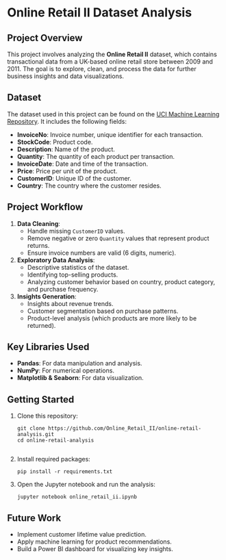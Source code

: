 # <h1>Online Retail II Dataset Analysis</h1>

## <h2>Project Overview</h2>
<p>This project involves analyzing the <strong>Online Retail II</strong> dataset, which contains transactional data from a UK-based online retail store between 2009 and 2011. The goal is to explore, clean, and process the data for further business insights and data visualizations.</p>

## <h2>Dataset</h2>
<p>The dataset used in this project can be found on the <a href="https://archive.ics.uci.edu/ml/datasets/online+retail+ii" target="_blank">UCI Machine Learning Repository</a>. It includes the following fields:</p>

<ul>
  <li><strong>InvoiceNo</strong>: Invoice number, unique identifier for each transaction.</li>
  <li><strong>StockCode</strong>: Product code.</li>
  <li><strong>Description</strong>: Name of the product.</li>
  <li><strong>Quantity</strong>: The quantity of each product per transaction.</li>
  <li><strong>InvoiceDate</strong>: Date and time of the transaction.</li>
  <li><strong>Price</strong>: Price per unit of the product.</li>
  <li><strong>CustomerID</strong>: Unique ID of the customer.</li>
  <li><strong>Country</strong>: The country where the customer resides.</li>
</ul>

## <h2>Project Workflow</h2>
<ol>
  <li><strong>Data Cleaning</strong>:
    <ul>
      <li>Handle missing <code>CustomerID</code> values.</li>
      <li>Remove negative or zero <code>Quantity</code> values that represent product returns.</li>
      <li>Ensure invoice numbers are valid (6 digits, numeric).</li>
    </ul>
  </li>
  <li><strong>Exploratory Data Analysis</strong>:
    <ul>
      <li>Descriptive statistics of the dataset.</li>
      <li>Identifying top-selling products.</li>
      <li>Analyzing customer behavior based on country, product category, and purchase frequency.</li>
    </ul>
  </li>
  <li><strong>Insights Generation</strong>:
    <ul>
      <li>Insights about revenue trends.</li>
      <li>Customer segmentation based on purchase patterns.</li>
      <li>Product-level analysis (which products are more likely to be returned).</li>
    </ul>
  </li>
</ol>

## <h2>Key Libraries Used</h2>
<ul>
  <li><strong>Pandas</strong>: For data manipulation and analysis.</li>
  <li><strong>NumPy</strong>: For numerical operations.</li>
  <li><strong>Matplotlib & Seaborn</strong>: For data visualization.</li>
</ul>

## <h2>Getting Started</h2>
<ol>
  <li>Clone this repository:
    <pre><code>git clone https://github.com/Online_Retail_II/online-retail-analysis.git
cd online-retail-analysis
    </code></pre>
  </li>
  <li>Install required packages:
    <pre><code>pip install -r requirements.txt</code></pre>
  </li>
  <li>Open the Jupyter notebook and run the analysis:
    <pre><code>jupyter notebook online_retail_ii.ipynb</code></pre>
  </li>
</ol>

## <h2>Future Work</h2>
<ul>
  <li>Implement customer lifetime value prediction.</li>
  <li>Apply machine learning for product recommendations.</li>
  <li>Build a Power BI dashboard for visualizing key insights.</li>
</ul>
